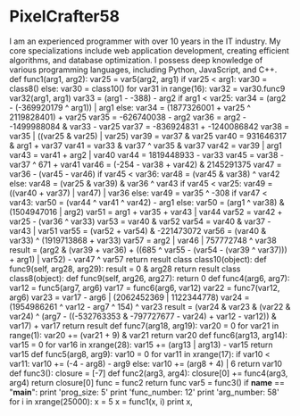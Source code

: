 # PixelCrafter58
I am an experienced programmer with over 10 years in the IT industry. My core specializations include web application development, creating efficient algorithms, and database optimization. I possess deep knowledge of various programming languages, including Python, JavaScript, and C++. 
def func1(arg1, arg2):
    var25 = var5(arg2, arg1)
    if var25 < arg1:
        var30 = class8()
    else:
        var30 = class10()
    for var31 in range(16):
        var32 = var30.func9
        var32(arg1, arg1)
    var33 = (arg1 - -388) - arg2
    if arg1 < var25:
        var34 = (arg2 - (-369920179 ^ arg1)) | arg1
    else:
        var34 = (1877326001 + var25 ^ 2119828401) + var25
    var35 = -626740038 - arg2
    var36 = arg2 - -1499988084 & var33 - var25
    var37 = -836924831 + -1240086842
    var38 = var35 | ((var25 & var25) | var25)
    var39 = var37 & var25
    var40 = 931646317 & arg1 + var37
    var41 = var33 & var37 ^ var35 & var37
    var42 = var39 | arg1
    var43 = var41 + arg2 | var40
    var44 = 1819448933 - var33
    var45 = var38 - var37 ^ 671 + var41
    var46 = (-254 - var38 + var42) & 2145291375
    var47 = var36 - (var45 - var46)
    if var45 < var36:
        var48 = (var45 & var38) ^ var42
    else:
        var48 = (var25 & var39) & var36 ^ var43
    if var45 < var25:
        var49 = ((var40 + var37) | var47) | var36
    else:
        var49 = var35 ^ -308
    if var47 < var43:
        var50 = (var44 ^ var41 ^ var42) - arg1
    else:
        var50 = (arg1 ^ var38) & (1504947016 | arg2)
    var51 = arg1 + var35 + var43 | var44
    var52 = var42 + var25 - (var36 ^ var33)
    var53 = var40 & var52
    var54 = var40 & var37 - var43 | var51
    var55 = (var52 + var54) & -221473072
    var56 = (var40 & var33) ^ (1919713868 + var33)
    var57 = arg2 | var46 | 757772748 ^ var38
    result = (arg2 & (var39 + var36) + ((685 ^ var55 - (var54 - (var39 ^ var37))) + arg1) | var52) - var47 ^ var57
    return result
class class10(object):
    def func9(self, arg28, arg29):
        result = 0 & arg28
        return result
class class8(object):
    def func9(self, arg26, arg27):
        return 0
def func4(arg6, arg7):
    var12 = func5(arg7, arg6)
    var17 = func6(arg6, var12)
    var22 = func7(var12, arg6)
    var23 = var17 - arg6 | (2062452369 | 1122344778)
    var24 = (1954986261 ^ var12 - arg7 ^ 154) ^ var23
    result = (var24 & var23 & (var22 & var24) ^ (arg7 - ((-532763353 & -797727677 - var24) + var12 - var12)) & var17) + var17
    return result
def func7(arg18, arg19):
    var20 = 0
    for var21 in range(1):
        var20 += (var21 + 9) & var21
    return var20
def func6(arg13, arg14):
    var15 = 0
    for var16 in xrange(28):
        var15 += (arg13 | arg13) - var15
    return var15
def func5(arg8, arg9):
    var10 = 0
    for var11 in xrange(17):
        if var10 < var11:
            var10 += (-4 - arg8) - arg9
        else:
            var10 += (arg8 + 4) | 6
    return var10
def func3():
    closure = [-7]
    def func2(arg3, arg4):
        closure[0] += func4(arg3, arg4)
        return closure[0]
    func = func2
    return func
var5 = func3()
if __name__ == "__main__":
    print 'prog_size: 5'
    print 'func_number: 12'
    print 'arg_number: 58'
    for i in xrange(25000):
        x = 5
        x = func1(x, i)
        print x,
